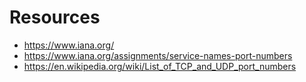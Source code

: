 # Resources

* https://www.iana.org/
* https://www.iana.org/assignments/service-names-port-numbers
* https://en.wikipedia.org/wiki/List_of_TCP_and_UDP_port_numbers